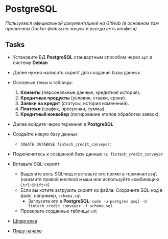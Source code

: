 # PostgreSQL

_Пользуемся официальной документацией на GitHub (в основном там прописаны Docker файлы на запуск и всегда есть конфиги)_

## Tasks

- Установите БД **PostgreSQL** стандартным способом через `apt` в систему **Debian**
- Далее нужно написать скрипт для создания базы данных
- Основные темы и таблицы:

  1. **Клиенты** (персональные данные, кредитная история).  
  2. **Кредитные продукты** (условия, ставки, сроки).  
  3. **Заявки на кредит** (статусы, история изменений).  
  4. **Платежи** (график, просрочки, суммы).  
  5. **Кредитный конвейер** (логирование этапов обработки заявок). 

- Далее войдите через терминал в **PostgreSQL**
- Создайте новую базу данных
  - `CREATE DATABASE fintech_credit_conveyor`; 
- Подключитесь к созданной базе данных `\c fintech_credit_conveyor`
- Вставьте SQL-скрипт
  - Выделите весь SQL-код и вставьте его прямо в терминал `psql` (нажмите правой кнопкой мыши или используйте комбинацию `Ctrl+Shift+V`)
  - Если вы хотите загрузить скрипт из файла: Сохраните SQL-код в файл, например, `schema.sql`
    - Загрузите его в **PostgreSQL**: `sudo -u postgres psql -d fintech_credit_conveyor -f schema.sql`
  - Проверьте созданные таблицы `\dt`
- [Шпаргалка](https://github.com/lamjob1993/linux-monitoring/blob/main/postgresql/script_data_base.sql)
- [Пишу начало](https://chat.qwen.ai/c/a1646855-d45a-40fb-b3be-325bce101788)

